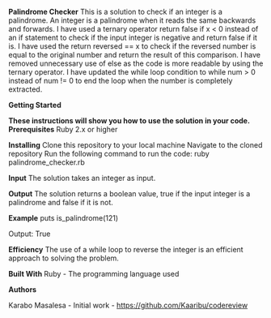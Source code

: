 **Palindrome Checker**
This is a solution to check if an integer is a palindrome. An integer is a palindrome when it reads the same backwards and forwards.
I have used a ternary operator return false if x < 0 instead of an if statement to check if the input integer is negative and return false if it is.
I have used the return reversed == x to check if the reversed number is equal to the original number and return the result of this comparison.
I have removed unnecessary use of else as the code is more readable by using the ternary operator.
I have updated the while loop condition to while num > 0 instead of num != 0 to end the loop when the number is completely extracted.

**Getting Started**

**These instructions will show you how to use the solution in your code.**
**Prerequisites**
Ruby 2.x or higher

**Installing**
Clone this repository to your local machine
Navigate to the cloned repository
Run the following command to run the code:
ruby palindrome_checker.rb

**Input**
The solution takes an integer as input.

**Output**
The solution returns a boolean value, true if the input integer is a palindrome and false if it is not.

**Example**
puts is_palindrome(121)

Output:
True

**Efficiency**
The use of a while loop to reverse the integer is an efficient approach to solving the problem.

**Built With**
Ruby - The programming language used

**Authors**

Karabo Masalesa - Initial work - https://github.com/Kaaribu/codereview


